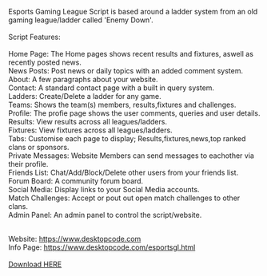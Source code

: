 Esports Gaming League Script is based around a ladder system from an old gaming league/ladder called 'Enemy Down'.<br><br>
Script Features:<br><br>
Home Page: The Home pages shows recent results and fixtures, aswell as recently posted news.<br>
News Posts: Post news or daily topics with an added comment system.<br>
About: A few paragraphs about your website.<br>
Contact: A standard contact page with a built in query system.<br>
Ladders: Create/Delete a ladder for any game.<br>
Teams: Shows the team(s) members, results,fixtures and challenges.<br>
Profile: The profie page shows the user comments, queries and user details.<br>
Results: View results across all leagues/ladders.<br>
Fixtures: View fixtures across all leagues/ladders.<br>
Tabs: Customise each page to display; Results,fixtures,news,top ranked clans or sponsors.<br>
Private Messages: Website Members can send messages to eachother via their profile.<br>
Friends List: Chat/Add/Block/Delete other users from your friends list.<br>
Forum Board: A community forum board.<br>
Social Media: Display links to your Social Media accounts.<br>
Match Challenges: Accept or pout out open match challenges to other clans.<br>
Admin Panel: An admin panel to control the script/website.<br><br>

Website: https://www.desktopcode.com<br>
Info Page: https://www.desktopcode.com/esportsgl.html<br><br>
<a href="https://desktopcode.com/download/do.php?idcore-id=265">Download HERE</a>

